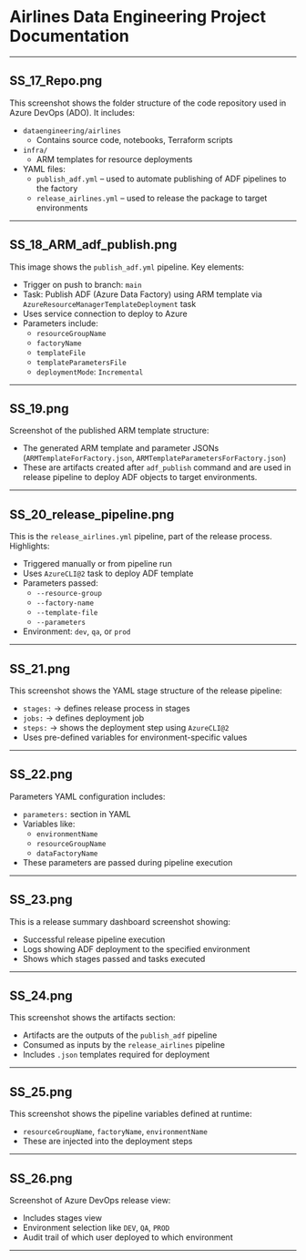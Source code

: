 
# Airlines Data Engineering Project Documentation

---

## SS_17_Repo.png

This screenshot shows the folder structure of the code repository used in Azure DevOps (ADO). It includes:

- `dataengineering/airlines`
  - Contains source code, notebooks, Terraform scripts
- `infra/`
  - ARM templates for resource deployments
- YAML files:
  - `publish_adf.yml` – used to automate publishing of ADF pipelines to the factory
  - `release_airlines.yml` – used to release the package to target environments

---

## SS_18_ARM_adf_publish.png

This image shows the `publish_adf.yml` pipeline. Key elements:

- Trigger on push to branch: `main`
- Task: Publish ADF (Azure Data Factory) using ARM template via `AzureResourceManagerTemplateDeployment` task
- Uses service connection to deploy to Azure
- Parameters include:
  - `resourceGroupName`
  - `factoryName`
  - `templateFile`
  - `templateParametersFile`
  - `deploymentMode`: `Incremental`

---

## SS_19.png

Screenshot of the published ARM template structure:

- The generated ARM template and parameter JSONs (`ARMTemplateForFactory.json`, `ARMTemplateParametersForFactory.json`)
- These are artifacts created after `adf_publish` command and are used in release pipeline to deploy ADF objects to target environments.

---

## SS_20_release_pipeline.png

This is the `release_airlines.yml` pipeline, part of the release process. Highlights:

- Triggered manually or from pipeline run
- Uses `AzureCLI@2` task to deploy ADF template
- Parameters passed:
  - `--resource-group`
  - `--factory-name`
  - `--template-file`
  - `--parameters`
- Environment: `dev`, `qa`, or `prod`

---

## SS_21.png

This screenshot shows the YAML stage structure of the release pipeline:

- `stages:` → defines release process in stages
- `jobs:` → defines deployment job
- `steps:` → shows the deployment step using `AzureCLI@2`
- Uses pre-defined variables for environment-specific values

---

## SS_22.png

Parameters YAML configuration includes:

- `parameters:` section in YAML
- Variables like:
  - `environmentName`
  - `resourceGroupName`
  - `dataFactoryName`
- These parameters are passed during pipeline execution

---

## SS_23.png

This is a release summary dashboard screenshot showing:

- Successful release pipeline execution
- Logs showing ADF deployment to the specified environment
- Shows which stages passed and tasks executed

---

## SS_24.png

This screenshot shows the artifacts section:

- Artifacts are the outputs of the `publish_adf` pipeline
- Consumed as inputs by the `release_airlines` pipeline
- Includes `.json` templates required for deployment

---

## SS_25.png

This screenshot shows the pipeline variables defined at runtime:

- `resourceGroupName`, `factoryName`, `environmentName`
- These are injected into the deployment steps

---

## SS_26.png

Screenshot of Azure DevOps release view:

- Includes stages view
- Environment selection like `DEV`, `QA`, `PROD`
- Audit trail of which user deployed to which environment

---

